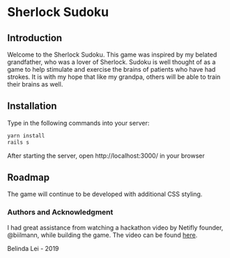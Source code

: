 # Sherlock Sudoku 

## Introduction
Welcome to the Sherlock Sudoku. This game was inspired by my belated grandfather, who was a lover of Sherlock. Sudoku is well thought of as a game to help stimulate and exercise the brains of patients who have had strokes. It is with my hope that like my grandpa, others will be able to train their brains as well. 

## Installation

Type in the following commands into your server:

```bash
yarn install
rails s
```

After starting the server, open http://localhost:3000/ in your browser

## Roadmap 
The game will continue to be developed with additional CSS styling.



### Authors and Acknowledgment
I had great assistance from watching a hackathon video by Netifly founder, @biilmann, while building the game. The video can be found [here](https://www.youtube.com/watch?v=GytUZLK4kwA).

Belinda Lei - 2019

